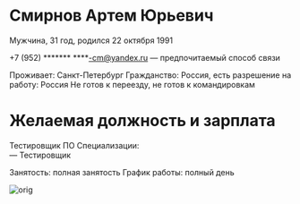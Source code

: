 # Смирнов Артем Юрьевич
Мужчина, 31 год, родился 22 октября 1991

+7 (952) *******
****-cm@yandex.ru — предпочитаемый способ связи

Проживает: Санкт-Петербург
Гражданство: Россия, есть разрешение на работу: Россия
Не готов к переезду, не готов к командировкам
# Желаемая должность и зарплата
Тестировщик ПО
Специализации:  
—  Тестировщик

Занятость: полная занятость
График работы: полный день

![orig](https://user-images.githubusercontent.com/125082547/219884498-6a06f659-c105-4746-85a3-2b6988308d2d.jpeg)




